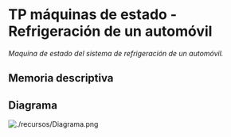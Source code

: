 # TP máquinas de estado - Refrigeración de un automóvil

*Maquina de estado del sistema de refrigeración de un automóvil.*

## Memoria descriptiva



## Diagrama

![./recursos/Diagrama.png](https://github.com/Ana-Francioni/Ana-Francioni/TP-maquinas-de-estado_Refrigeracion-de-un-automovil/commits/master/Recursos/Diagrama.png)